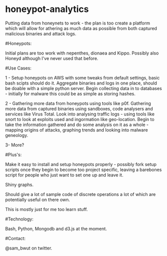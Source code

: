 honeypot-analytics
==================

Putting data from honeynets to work - the plan is too create a platform which will allow for 
athering as much data as possible from both captured malicious binaries and attack logs.

#Honeypots:

Initial plans are too work with nepenthes, dionaea and Kippo. Possibly also Honeyd although I've never used that before.

#Use Cases:

1 -
Setup honeypots on AWS with some tweaks from default settings, basic bash scipts should do it.
Aggregate binaries and logs in one place, should be doable with a simple python server.
Begin collecting data in to databases - initially for malware this could be as simple as storing hashes. 

2 -
Gathering more data from honeypots using tools like p0f.
Gathering more data from captured binaries using sandboxes, code analysers and services like Virus Total.
Look into analysing traffic logs - using tools like snort to look at exploits used and ingormation like geo-location.
Begin to take the information gathered and do some analysis on it as a whole - mapping origins of attacks,  graphing trends
and looking into malware geneology. 

3-
More?

#Plus's:

Make it easy to install and setup honeypots properly - possibly fork setup scripts once they begin to become too
project specific, leaving a barebones script for people who just want to set one up and leave it.

Shiny graphs.

Should give a lot of sample code of discrete operations a lot of which are potentially useful on there own.

This is mostly just for me too learn stuff.

#Technology:

Bash, Python, Mongodb and d3.js at the moment.

#Contact:

@sam_bwut on twitter.
